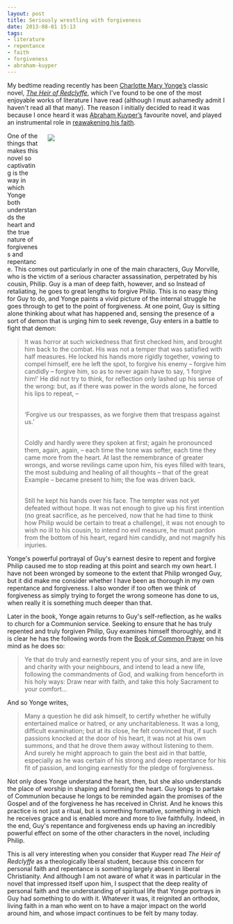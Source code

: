 ```yaml
---
layout: post
title: Seriously wrestling with forgiveness
date: 2013-08-01 15:13
tags:
- literature
- repentance
- faith
- forgiveness
- abraham-kuyper
---
```

My bedtime reading recently has been [Charlotte Mary Yonge’s](https://en.wikipedia.org/wiki/Charlotte_Mary_Yonge) classic novel, *[The Heir of Redclyffe](http://www.amazon.co.uk/gp/product/B0082XM84S/ref=as_li_ss_tl?ie=UTF8&camp=1634&creative=19450&creativeASIN=B0082XM84S&linkCode=as2&tag=jakebeldercom-21)*, which I've found to be one of the most enjoyable works of literature I have read (although I must ashamedly admit I haven't read all that many). The reason I initially decided to read it was because I once heard it was [Abraham Kuyper’s](http://en.wikipedia.org/wiki/Abraham_Kuyper) favourite novel, and played an instrumental role in [reawakening his faith](http://www3.dbu.edu/naugle/pdf/factsheet_abraham.pdf).

<div style="float: right; margin: 5px 1px 0px 20px; width: 410px; height: 287px;"><img src="https://dl.dropboxusercontent.com/u/3897986/Jake%20Blog%20Images/charlotte-m-yonge-the-heir-of-redclyffe-libro-en-ingles_MLA-F-134875943_3588.jpg"></div>
One of the things that makes this novel so captivating is the way in which Yonge both understands the heart and the true nature of forgiveness and repentance. This comes out particularly in one of the main characters, Guy Morville, who is the victim of a serious character assassination, perpetrated by his cousin, Philip. Guy is a man of deep faith, however, and so Instead of retaliating, he goes to great lengths to forgive Philip. This is no easy thing for Guy to do, and Yonge paints a vivid picture of the internal struggle he goes through to get to the point of forgiveness. At one point, Guy is sitting alone thinking about what has happened and, sensing the presence of a sort of demon that is urging him to seek revenge, Guy enters in a battle to fight that demon:

<blockquote>
It was horror at such wickedness that first checked him, and brought him back to the combat. His was not a temper that was satisfied with half measures. He locked his hands more rigidly together, vowing to compel himself, ere he left the spot, to forgive his enemy – forgive him candidly – forgive him, so as to never again have to say, ‘I forgive him!’ He did not try to think, for reflection only lashed up his sense of the wrong: but, as if there was power in the words alone, he forced his lips to repeat, –<br><br>

‘Forgive us our trespasses, as we forgive them that trespass against us.’<br><br>

Coldly and hardly were they spoken at first; again he pronounced them, again, again, – each time the tone was softer, each time they came more from the heart. At last the remembrance of greater wrongs, and worse revilings came upon him, his eyes filled with tears, the most subduing and healing of all thoughts – that of the great Example – became present to him; the foe was driven back.<br><br>

Still he kept his hands over his face. The tempter was not yet defeated without hope. It was not enough to give up his first intention (no great sacrifice, as he perceived, now that he had time to think how Philip would be certain to treat a challenge), it was not enough to wish no ill to his cousin, to intend no evil measure, he must pardon from the bottom of his heart, regard him candidly, and not magnify his injuries.
</blockquote>

Yonge's powerful portrayal of Guy's earnest desire to repent and forgive Philip caused me to stop reading at this point and search my own heart. I have not been wronged by someone to the extent that Philip wronged Guy, but it did make me consider whether I have been as thorough in my own repentance and forgiveness. I also wonder if too often we think of forgiveness as simply trying to forget the wrong someone has done to us, when really it is something much deeper than that.

Later in the book, Yonge again returns to Guy's self-reflection, as he walks to church for a Communion service. Seeking to ensure that he has truly repented and truly forgiven Philip, Guy examines himself thoroughly, and it is clear he has the following words from the [Book of Common Prayer](http://www.churchofengland.org/prayer-worship/worship/book-of-common-prayer/the-lord%27s-supper-or-holy-communion.aspx) on his mind as he does so:

<blockquote>
Ye that do truly and earnestly repent you of your sins, and are in love and charity with your neighbours, and intend to lead a new life, following the commandments of God, and walking from henceforth in his holy ways: Draw near with faith, and take this holy Sacrament to your comfort...
</blockquote>

And so Yonge writes,

<blockquote>
Many a question he did ask himself, to certify whether he wilfully entertained malice or hatred, or any uncharitableness. It was a long, difficult examination; but at its close, he felt convinced that, if such passions knocked at the door of his heart, it was not at his own summons, and that he drove them away without listening to them. And surely he might approach to gain the best aid in that battle, especially as he was certain of his strong and deep repentance for his fit of passion, and longing earnestly for the pledge of forgiveness.
</blockquote>

Not only does Yonge understand the heart, then, but she also understands the place of worship in shaping and forming the heart. Guy longs to partake of Communion because he longs to be reminded again the promises of the Gospel and of the forgiveness he has received in Christ.  And he knows this practice is not just a ritual, but is something formative, something in which he receives grace and is enabled more and more to live faithfully. Indeed, in the end, Guy's repentance and forgiveness ends up having an incredibly powerful effect on some of the other characters in the novel, including Philip.

This is all very interesting when you consider that Kuyper read *The Heir of Redclyffe* as a theologically liberal student, because this concern for personal faith and repentance is something largely absent in liberal Christianity. And although I am not aware of what it was in particular in the novel that impressed itself upon him, I suspect that the deep reality of personal faith and the understanding of spiritual life that Yonge portrays in Guy had something to do with it. Whatever it was, it reignited an orthodox, living faith in a man who went on to have a major impact on the world around him, and whose impact continues to be felt by many today.
